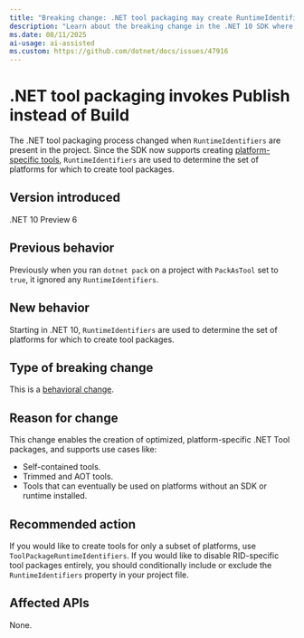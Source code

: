 ```yaml
---
title: "Breaking change: .NET tool packaging may create RuntimeIdentifier-specific tool packages"
description: "Learn about the breaking change in the .NET 10 SDK where .NET tool packaging may use RuntimeIdentifiers to create platform-specific tools"
ms.date: 08/11/2025
ai-usage: ai-assisted
ms.custom: https://github.com/dotnet/docs/issues/47916
---
```


# .NET tool packaging invokes Publish instead of Build

The .NET tool packaging process changed when `RuntimeIdentifiers` are present in the project.
Since the SDK now supports creating [platform-specific tools](https://github.com/dotnet/core/blob/main/release-notes/10.0/preview/preview6/sdk.md#platform-specific-net-tools), `RuntimeIdentifiers` are used to determine the set of platforms for which to create tool packages.

## Version introduced

.NET 10 Preview 6

## Previous behavior

Previously when you ran `dotnet pack` on a project with `PackAsTool` set to `true`, it ignored any `RuntimeIdentifiers`.

## New behavior

Starting in .NET 10, `RuntimeIdentifiers` are used to determine the set of platforms for which to create tool packages.

## Type of breaking change

This is a [behavioral change](../../categories.md#behavioral-change).

## Reason for change

This change enables the creation of optimized, platform-specific .NET Tool packages, and supports use cases like:

- Self-contained tools.
- Trimmed and AOT tools.
- Tools that can eventually be used on platforms without an SDK or runtime installed.

## Recommended action

If you would like to create tools for only a subset of platforms, use `ToolPackageRuntimeIdentifiers`. If you would like to disable RID-specific tool packages entirely, you should conditionally include or exclude the `RuntimeIdentifiers` property in your project file.

## Affected APIs

None.
